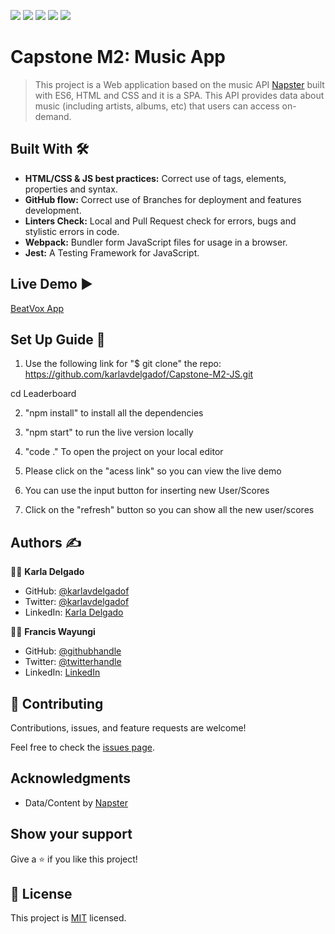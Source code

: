 ![](https://img.shields.io/badge/Microverse-blueviolet) ![](https://img.shields.io/badge/-HTML-orange) ![](https://img.shields.io/badge/-CSS-blue) ![](https://img.shields.io/badge/-JavaScript-yellow) ![](https://img.shields.io/badge/-webpack-ABC9FF)

# Capstone M2: Music App
> This project is a Web application based on the music API [Napster](https://developer.prod.napster.com/api/v2.2#images-apis) built with ES6, HTML and CSS and it is a SPA. This API provides data about music (including artists, albums, etc) that users can access on-demand.


## Built With :hammer_and_wrench: 

- **HTML/CSS & JS best practices:** Correct use of tags, elements, properties and syntax.
- **GitHub flow:**  Correct use of Branches for deployment and features development.
- **Linters Check:** Local and Pull Request check for errors, bugs and stylistic errors in code.
- **Webpack:** Bundler form JavaScript files for usage in a browser.
- **Jest:** A Testing Framework for JavaScript.

## Live Demo :arrow_forward:

[BeatVox App](https://karlavdelgadof.github.io/Capstone-M2-JS/dist)

## Set Up Guide :page_facing_up: 


1. Use the following link for "$ git clone" the repo: https://github.com/karlavdelgadof/Capstone-M2-JS.git

cd Leaderboard

2. "npm install" to install all the dependencies

3. "npm start" to run the live version locally

4. "code ." To open the project on your local editor

5. Please click on the "acess link" so you can view the live demo

6. You can use the input button for inserting new User/Scores

7. Click on the "refresh" button so you can show all the new user/scores

## Authors :writing_hand: 

:woman_technologist:  **Karla Delgado**

- GitHub: [@karlavdelgadof](https://github.com/karlavdelgadof)
- Twitter: [@karlavdelgadof](https://twitter.com/karlavdelgadof)
- LinkedIn: [Karla Delgado](https://www.linkedin.com/in/karla-delgado-613a32239/)

 :man_technologist: **Francis Wayungi**

- GitHub: [@githubhandle](https://github.com/wayungi)
- Twitter: [@twitterhandle](https://twitter.com/FrancisWayungi)
- LinkedIn: [LinkedIn](https://linkedin.com/in/francis-wayungi-3aa626231) 

## 🤝 Contributing

Contributions, issues, and feature requests are welcome!

Feel free to check the [issues page](../../issues/).

## Acknowledgments

- Data/Content by [Napster](https://developer.prod.napster.com/api/v2.2#images-apis)


## Show your support

Give a ⭐️ if you like this project!

## 📝 License

This project is [MIT](./MIT.md) licensed.


